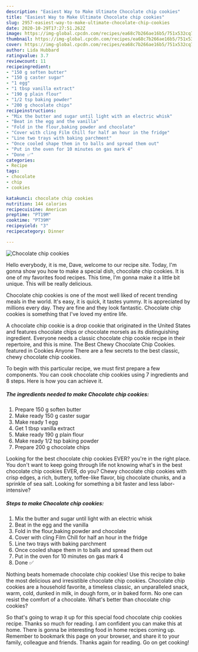 ```yaml
---
description: "Easiest Way to Make Ultimate Chocolate chip cookies"
title: "Easiest Way to Make Ultimate Chocolate chip cookies"
slug: 2957-easiest-way-to-make-ultimate-chocolate-chip-cookies
date: 2020-10-29T17:27:51.262Z
image: https://img-global.cpcdn.com/recipes/ea68c7b266ae16b5/751x532cq70/chocolate-chip-cookies-recipe-main-photo.jpg
thumbnail: https://img-global.cpcdn.com/recipes/ea68c7b266ae16b5/751x532cq70/chocolate-chip-cookies-recipe-main-photo.jpg
cover: https://img-global.cpcdn.com/recipes/ea68c7b266ae16b5/751x532cq70/chocolate-chip-cookies-recipe-main-photo.jpg
author: Lida Hubbard
ratingvalue: 3.7
reviewcount: 11
recipeingredient:
- "150 g soften butter"
- "150 g caster sugar"
- "1 egg"
- "1 tbsp vanilla extract"
- "190 g plain flour"
- "1/2 tsp baking powder"
- "200 g chocolate chips"
recipeinstructions:
- "Mix the butter and sugar until light with an electric whisk"
- "Beat in the egg and the vanilla"
- "Fold in the flour,baking powder and chocolate"
- "Cover with cling Film Chill for half an hour in the fridge"
- "Line two trays with baking parchment"
- "Once cooled shape them in to balls and spread them out"
- "Put in the oven for 10 minutes on gas mark 4"
- "Done ✅"
categories:
- Recipe
tags:
- chocolate
- chip
- cookies

katakunci: chocolate chip cookies 
nutrition: 144 calories
recipecuisine: American
preptime: "PT19M"
cooktime: "PT39M"
recipeyield: "3"
recipecategory: Dinner

---
```



![Chocolate chip cookies](https://img-global.cpcdn.com/recipes/ea68c7b266ae16b5/751x532cq70/chocolate-chip-cookies-recipe-main-photo.jpg)

Hello everybody, it is me, Dave, welcome to our recipe site. Today, I'm gonna show you how to make a special dish, chocolate chip cookies. It is one of my favorites food recipes. This time, I'm gonna make it a little bit unique. This will be really delicious.

Chocolate chip cookies is one of the most well liked of recent trending meals in the world. It's easy, it is quick, it tastes yummy. It is appreciated by millions every day. They are fine and they look fantastic. Chocolate chip cookies is something that I've loved my entire life.

A chocolate chip cookie is a drop cookie that originated in the United States and features chocolate chips or chocolate morsels as its distinguishing ingredient. Everyone needs a classic chocolate chip cookie recipe in their repertoire, and this is mine. The Best Chewy Chocolate Chip Cookies. featured in Cookies Anyone There are a few secrets to the best classic, chewy chocolate chip cookies.


To begin with this particular recipe, we must first prepare a few components. You can cook chocolate chip cookies using 7 ingredients and 8 steps. Here is how you can achieve it.

<!--inarticleads1-->

##### The ingredients needed to make Chocolate chip cookies:

1. Prepare 150 g soften butter
1. Make ready 150 g caster sugar
1. Make ready 1 egg
1. Get 1 tbsp vanilla extract
1. Make ready 190 g plain flour
1. Make ready 1/2 tsp baking powder
1. Prepare 200 g chocolate chips


Looking for the best chocolate chip cookies EVER? you&#39;re in the right place. You don&#39;t want to keep going through life not knowing what&#39;s in the best chocolate chip cookies EVER, do you? Chewy chocolate chip cookies with crisp edges, a rich, buttery, toffee-like flavor, big chocolate chunks, and a sprinkle of sea salt. Looking for something a bit faster and less labor-intensive? 

<!--inarticleads2-->

##### Steps to make Chocolate chip cookies:

1. Mix the butter and sugar until light with an electric whisk
1. Beat in the egg and the vanilla
1. Fold in the flour,baking powder and chocolate
1. Cover with cling Film Chill for half an hour in the fridge
1. Line two trays with baking parchment
1. Once cooled shape them in to balls and spread them out
1. Put in the oven for 10 minutes on gas mark 4
1. Done ✅


Nothing beats homemade chocolate chip cookies! Use this recipe to bake the most delicious and irresistible chocolate chip cookies. Chocolate chip cookies are a household favorite, a timeless classic, an unparalleled snack, warm, cold, dunked in milk, in dough form, or in baked form. No one can resist the comfort of a chocolate. What&#39;s better than chocolate chip cookies? 

So that's going to wrap it up for this special food chocolate chip cookies recipe. Thanks so much for reading. I am confident you can make this at home. There is gonna be interesting food in home recipes coming up. Remember to bookmark this page on your browser, and share it to your family, colleague and friends. Thanks again for reading. Go on get cooking!
